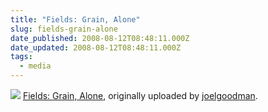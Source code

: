 ```yaml
---
title: "Fields: Grain, Alone"
slug: fields-grain-alone
date_published: 2008-08-12T08:48:11.000Z
date_updated: 2008-08-12T08:48:11.000Z
tags:
  - media
---
```


[![](http://farm4.static.flickr.com/3264/2753564720_e79d9a40a7.jpg)](http://www.flickr.com/photos/asilentthing/2753564720/)
[Fields: Grain, Alone](http://www.flickr.com/photos/asilentthing/2753564720/), originally uploaded by [joelgoodman](http://www.flickr.com/people/asilentthing/).
